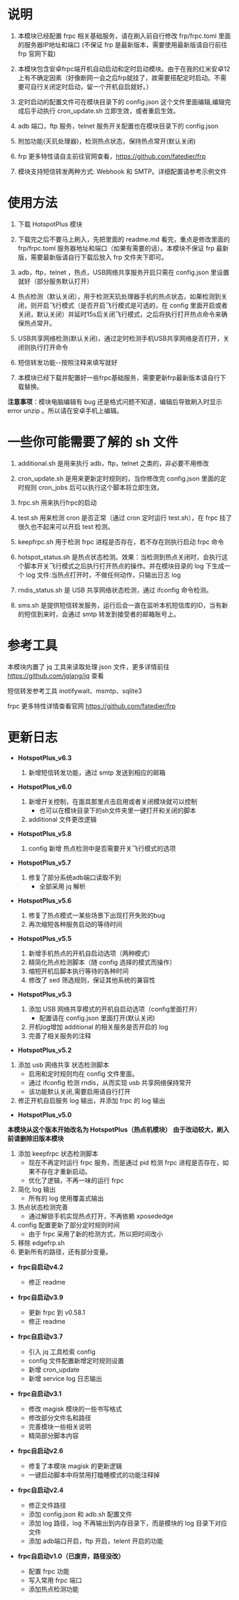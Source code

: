 # 说明
1. 本模块已经配置 frpc 相关基础服务，请在刷入前自行修改 frp/frpc.toml 里面的服务器IP地址和端口 (不保证 frp 是最新版本，需要使用最新版请自行前往 frp 官网下载)

2. 本模块包含安卓frpc端开机自动启动和定时启动模块。由于在我的红米安卓12上有不确定因素（好像断网一会之后frp就挂了，故需要搭配定时启动。不需要可自行关闭定时启动，留一个开机自启就好。）

3. 定时启动的配置文件可在模块目录下的 config.json 这个文件里面编辑,编辑完成后手动执行 cron_update.sh 立即生效，或者重启生效。

4. adb 端口，ftp 服务，telnet 服务开关配置也在模块目录下的 config.json

5. 附加功能(天玑处理器)，检测热点状态，保持热点常开(默认关闭)

6. frp 更多特性请自主前往官网查看，https://github.com/fatedier/frp
7. 模块支持短信转发两种方式: Webhook 和 SMTP。详细配置请参考示例文件

# 使用方法
1. 下载 HotspotPlus 模块

2. 下载完之后不要马上刷入，先把里面的 readme.md 看完，重点是修改里面的 frp/frpc.toml 服务器地址和端口（如果有需要的话）。本模块不保证 frp 最新版，需要最新版请自行下载后放入 frp 文件夹下即可。

3. adb，ftp，telnet ，热点，USB网络共享服务开启只需在 config.json 里设置就好（部分服务默认打开）

4. 热点检测（默认关闭），用于检测天玑处理器手机的热点状态，如果检测到关闭，则开启飞行模式（是否开启飞行模式是可选的，在 config 里面开启或者关闭，默认关闭）并延时15s后关闭飞行模式，之后将执行打开热点命令来确保热点常开。

5. USB共享网络检测(默认关闭)，通过定时检测手机USB共享网络是否打开，关闭则执行打开命令

6. 短信转发功能--按照注释来填写就好

7. 本模块已经下载并配置好一些frpc基础服务，需要更新frp最新版本请自行下载替换。

**注意事项**：模块电脑编辑有 bug 还是格式问题不知道，编辑后导致刷入时显示 error unzip 。所以请在安卓手机上编辑。

# 一些你可能需要了解的 sh 文件
1. additional.sh 是用来执行 adb，ftp，telnet 之类的，非必要不用修改

2. cron_update.sh 是用来更新定时规则的，当你修改完 config.json 里面的定时规则 cron_jobs 后可以执行这个脚本将立即生效。

3. frpc.sh 用来执行frpc的启动

4. test.sh 用来检测 cron 是否正常（通过 cron 定时运行 test.sh），在 frpc 挂了很久也不起来可以开启 test 检测。

5. keepfrpc.sh 用于检测 frpc 进程是否存在，若不存在则执行启动 frpc 命令

6. hotspot_status.sh 是热点状态检测。效果：当检测到热点关闭时，会执行这个脚本开关飞行模式之后执行打开热点的操作。并在模块目录的 log 下生成一个 log 文件:当热点打开时，不做任何动作，只输出日志 log

7. rndis_status.sh 是 USB 共享网络状态检测，通过 ifconfig 命令检测。

8. sms.sh 是提供短信转发服务，运行后会一直在监听本机短信库的ID，当有新的短信到来时，会通过 smtp 转发到接受者的邮箱账号上。

# 参考工具
本模块内置了 jq 工具来读取处理 json 文件，更多详情前往 https://github.com/jqlang/jq 查看

短信转发参考工具 inotifywait、msmtp、sqlite3 

frpc 更多特性详情查看官网 https://github.com/fatedier/frp

# 更新日志


- **HotspotPlus_v6.3**

   1. 新增短信转发功能，通过 smtp 发送到相应的邮箱

- **HotspotPlus_v6.0**

   1. 新增开关控制，在面具那里点击启用或者关闭模块就可以控制
       - 也可以在模块目录下的sh文件夹里一键打开和关闭的脚本
   2. additional 文件更改逻辑

- **HotspotPlus_v5.8**

  1. config 新增 热点检测中是否需要开关飞行模式的选项

- **HotspotPlus_v5.7**

   1. 修复了部分系统adb端口读取不到
      - 全部采用 jq 解析

- **HotspotPlus_v5.6**

   1. 修复了热点模式一某些场景下出现打开失败的bug
   2. 再次缩短各种服务启动的等待时间
      
- **HotspotPlus_v5.5**

   1. 新增手机热点的开机自启动选项（两种模式）
   2. 精简化热点检测脚本（随 config 选择的模式而操作）
   3. 缩短开机后脚本执行等待的各种时间
   4. 修改了 sed 筛选规则，保证其他系统的兼容性

- **HotspotPlus_v5.3**

   1. 添加 USB 网络共享模式的开机自启动选项（config里面打开）
        - 配置请在 config.json 里面打开(默认关闭)
   2. 开机log增加 additional 的相关服务是否开启的 log
   3. 完善了相关服务的注释
- **HotspotPlus_v5.2**
1. 添加 usb 网络共享 状态检测脚本
    - 启用和定时规则均在 config 文件里面。
    - 通过 ifconfig 检测 rndis，从而实现 usb 共享网络保持常开
    - 该功能默认关闭,需要启用请自行打开
2. 修正开机自启服务 log 输出，并添加 frpc 的 log 输出

- **HotspotPlus_v5.0**

**本模块从这个版本开始改名为 HotspotPlus（热点机模块）**
**由于改动较大，刷入前请删除旧版本模块**

1. 添加 keepfrpc 状态检测脚本
    - 现在不再定时运行 frpc 服务，而是通过 pid 检测 frpc 进程是否存在，如果不存在才重新启动。
    - 优化了逻辑，不再一味的运行 frpc
2. 简化 log 输出
    - 所有的 log 使用覆盖式输出
3. 热点状态检测完善
    - 通过解锁手机实现热点打开，不再依赖 xposededge
4. config 配置更新了部分定时规则时间
    - 由于 frpc 采用了新的检测方式，所以把时间改小
5. 移除 edgefrp.sh
6. 更新所有的路径，还有部分变量。

- **frpc自启动v4.2**
   
   - 修正 readme

- **frpc自启动v3.9**

   - 更新 frpc 到 v0.58.1
   - 修正 readme

- **frpc自启动v3.7**

   - 引入 jq 工具检索 config
   - config 文件配置新增定时规则设置
   - 新增 cron_update
   - 新增 service log 日志输出
   


- **frpc自启动v3.1**

   - 修改 magisk 模块的一些书写格式
   - 修改部分文件名和路径
   - 完善模块一些相关说明
   - 精简部分脚本内容


- **frpc自启动v2.6**

   - 修复了本模块 magisk 的更新逻辑
   - 一键启动脚本中将禁用打瞌睡模式的功能注释掉 


- **frpc自启动v2.4**

   - 修正文件路径
   - 添加 config.json 和 adb.sh 配置文件
   - 添加 log 路径，log 不再输出到内存目录下，而是模块的 log 目录下对应文件
   - 添加 adb端口开启，ftp 开启，telent 开启的功能


- **frpc自启动v1.0（已废弃，路径没改）**

   - 配置 frpc 功能
   - 写入常用 frpc 端口
   - 添加热点检测功能
